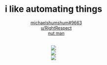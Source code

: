 <h1 align="center" font-weight="bold">i like automating things</h1>
<div align="center" style="text-align: center">
  <img style="width:1em;height:1em" src="https://freepikpsd.com/file/2019/10/discord-icon-png-5-Transparent-Images-1.png" />
 <a href="https://www.discord.com/users/359323053005733889">michaelshumshum#9663</a>
 <br>
  <img style="width:1em;height:1em" src="https://brandslogos.com/wp-content/uploads/thumbs/reddit-icon-logo-vector.svg" />
 <a href="https://www.reddit.com/u/RightRespect">u/RightRespect</a>
 <br>
  <img style="width:1em;height:1em" src="https://upload.wikimedia.org/wikipedia/commons/thumb/8/83/Steam_icon_logo.svg/512px-Steam_icon_logo.svg.png" />
 <a href="https://www.steamcommunity.com/id/michaelshumshum">nut man</a>
</div>
<p align="center">
  <br>
  <img src="https://github-readme-stats.vercel.app/api?username=michaelshumshum&border_radius=20&bg_color=45,754728,366673&title_color=FFFFFF&text_color=FFFFFF&icon_color=FFFFFF&hide_border=true&show_icons=true" />
  <br>
  <img src="https://github-readme-stats.vercel.app/api/top-langs/?username=michaelshumshum&layout=compact&langs_count=10&border_radius=20&bg_color=0,754728,366673&title_color=FFFFFF&text_color=FFFFFF&hide_border=true"/>
  <br>
  <img src="https://github-readme-stats.vercel.app/api/wakatime?username=f71e702c-bcaa-4349-97ad-837a5ed1bb3f&layout=compact&langs_count=10&border_radius=20&bg_color=0,754728,366673&title_color=FFFFFF&text_color=FFFFFF&hide_border=true"/>
</p>
